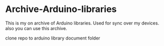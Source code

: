 # Archive-Arduino-libraries
This is my on archive of Arduino libraries.
Used for sync over my devices.
also you can use this archive.

clone repo to arduino library document folder

